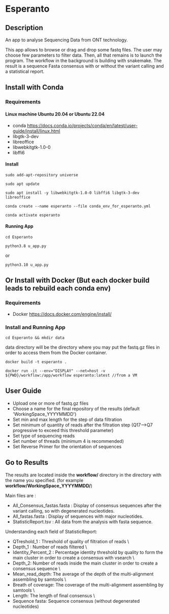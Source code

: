 # Esperanto

## Description 

An app to analyse Sequencing Data from ONT technology.

This app allows to browse or drag and drop some fastq files. The user may choose few parameters to filter data. Then, all that remains is to launch the program. 
The workflow in the background is building with snakemake.
The result is a sequence Fasta consensus with or without the variant calling and a statistical report. 

## Install with Conda

### Requirements

#### Linux machine Ubuntu 20.04 or Ubuntu 22.04
- conda <https://docs.conda.io/projects/conda/en/latest/user-guide/install/linux.html>
- libgtk-3-dev 
- libreoffice
- libwebkitgtk-1.0-0
- libffi6

#### Install
`sudo add-apt-repository universe`

`sudo apt update`

`sudo apt install -y libwebkitgtk-1.0-0 libffi6 libgtk-3-dev libreoffice`

`conda create --name esperanto --file conda_env_for_esperanto.yml`

`conda activate esperanto`

#### Running App
`cd Esperanto`

`python3.8 u_app.py` 

or 

`python3.10 u_app.py`


## Or Install with Docker (But each docker build leads to rebuild each conda env)

### Requirements 

- Docker <https://docs.docker.com/engine/install/>

### Install and Running App
`cd Esperanto && mkdir data`

data directory will be the directory where you may put the fastq.gz files in order to access them from the Docker container.

`docker build -t esperanto . `

`docker run -it --env="DISPLAY" --net=host -v ${PWD}/workflow:/app/workflow esperanto:latest //from a VM`


## User Guide

- Upload one or more of fastq.gz files
- Choose a name for the final repository of the results (default 'WorkingSpace_YYYYMMDD')
- Set min and max length for the step of data filtration
- Set minimum of quantity of reads after the filtration step (Q17-->Q7 progressive to exceed this threshold parameter)
- Set type of sequencing reads
- Set number of threads (minimum 4 is recommended)
- Set Reverse Primer for the orientation of sequences 

## Go to Results

The results are located inside the **workflow/** directory in the directory with the name you specified. (for example **workflow/WorkingSpace_YYYYMMDD/**) 

Main files are :

- All_Consensus_fastas.fasta : Display of consensus sequences after the variant calling, so with degenerated nucleotides.
- All_fastas.fasta : Display of sequences with major nucleotides.
- StatisticReport.tsv : All data from the analysis with fasta sequence.

Understanding each field of StatisticReport:

- QTreshold_1 : Threshold of quality of filtration of reads \
- Depth_1 : Number of reads filtered \
- Identity_Percent_2 : Percentage identity threshold by quality to form the main cluster in order to create a consensus with vsearch \
- Depth_2: Number of reads inside the main cluster in order to create a consensus sequence \ 
- Mean_read_depth: The average of the depth of the multi-alignment assembling by samtools \
- Breath of coverage: The coverage of the multi-alignment assembling by samtools \
- Length: The length of final consensus \
- Sequence fasta: Sequence consensus (without degenerated nucleotides) 

 


